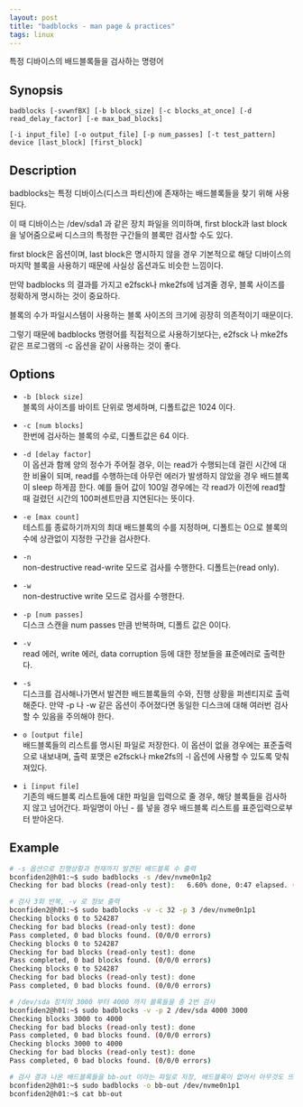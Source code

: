 ```yaml
---
layout: post
title: "badblocks - man page & practices"
tags: linux
---
```


특정 디바이스의 배드블록들을 검사하는 명령어

## Synopsis

```badblocks [-svwnfBX] [-b block_size] [-c blocks_at_once] [-d read_delay_factor] [-e max_bad_blocks]```

```[-i input_file] [-o output_file] [-p num_passes] [-t test_pattern] device [last_block] [first_block]```

## Description

badblocks는 특정 디바이스(디스크 파티션)에 존재하는 배드블록들을 찾기 위해 사용된다.

이 때 디바이스는 /dev/sda1 과 같은 장치 파일을 의미하며, first block과 last block을 넣어줌으로써 디스크의 특정한 구간들의 블록만 검사할 수도 있다.

first block은 옵션이며, last block은 명시하지 않을 경우 기본적으로 해당 디바이스의 마지막 블록을 사용하기 때문에 사실상 옵션과도 비슷한 느낌이다.

만약 badblocks 의 결과를 가지고 e2fsck나 mke2fs에 넘겨줄 경우, 블록 사이즈를 정확하게 명시하는 것이 중요하다.

블록의 수가 파일시스템이 사용하는 블록 사이즈의 크기에 굉장히 의존적이기 때문이다.

그렇기 때문에 badblocks 명령어를 직접적으로 사용하기보다는, e2fsck 나 mke2fs 같은 프로그램의 -c 옵션을 같이 사용하는 것이 좋다.

## Options

- ```-b [block size]```<br>
블록의 사이즈를 바이트 단위로 명세하며, 디폴트값은 1024 이다.

- ```-c [num blocks]```<br>
한번에 검사하는 블록의 수로, 디폴트값은 64 이다.

- ```-d [delay factor]```<br>
이 옵션과 함께 양의 정수가 주어질 경우, 이는 read가 수행되는데 걸린 시간에 대한 비율이 되며, read를 수행하는데 아무런 에러가 발생하지 않았을 경우 배드블록이 sleep 하게끔 한다. 예를 들어 값이 100일 경우에는 각 read가 이전에 read할 때 걸렸던 시간의 100퍼센트만큼 지연된다는 뜻이다.

- ```-e [max count]```<br>
테스트를 종료하기까지의 최대 배드블록의 수를 지정하며, 디폴트는 0으로 블록의 수에 상관없이 지정한 구간을 검사한다.

- ```-n```<br>
non-destructive read-write 모드로 검사를 수행한다. 디폴트는(read only).

- ```-w```<br>
non-destructive write 모드로 검사를 수행한다.

- ```-p [num passes]```<br>
디스크 스캔을 num passes 만큼 반복하며, 디폴트 값은 0이다.

- ```-v```<br>
read 에러, write 에러, data corruption 등에 대한 정보들을 표준에러로 출력한다.

- ```-s```<br>
디스크를 검사해나가면서 발견한 배드블록들의 수와, 진행 상황을 퍼센티지로 출력해준다. 만약 -p 나 -w 같은 옵션이 주어졌다면 동일한 디스크에 대해 여러번 검사할 수 있음을 주의해야 한다.

- ```o [output file]```<br>
배드블록들의 리스트를 명시된 파일로 저장한다. 이 옵션이 없을 경우에는 표준출력으로 내보내며, 출력 포맷은 e2fsck나 mke2fs의 -l 옵션에 사용할 수 있도록 맞춰져있다.

- ```i [input file]```<br>
기존의 배드블록 리스트들에 대한 파일을 입력으로 줄 경우, 해당 블록들을 검사하지 않고 넘어간다. 파일명이 아닌 - 를 넣을 경우 배드블록 리스트를 표준입력으로부터 받아온다.


## Example

```bash
# -s 옵션으로 진행상황과 현재까지 발견된 배드블록 수 출력
bconfiden2@h01:~$ sudo badblocks -s /dev/nvme0n1p2
Checking for bad blocks (read-only test):   6.60% done, 0:47 elapsed. (0/0/0 errors)
```

```bash
# 검사 3회 반복, -v 로 정보 출력
bconfiden2@h01:~$ sudo badblocks -v -c 32 -p 3 /dev/nvme0n1p1
Checking blocks 0 to 524287
Checking for bad blocks (read-only test): done                                                 
Pass completed, 0 bad blocks found. (0/0/0 errors)
Checking blocks 0 to 524287
Checking for bad blocks (read-only test): done                                                 
Pass completed, 0 bad blocks found. (0/0/0 errors)
Checking blocks 0 to 524287
Checking for bad blocks (read-only test): done                                                 
Pass completed, 0 bad blocks found. (0/0/0 errors)
```

```bash
# /dev/sda 장치의 3000 부터 4000 까지 블록들을 총 2번 검사
bconfiden2@h01:~$ sudo badblocks -v -p 2 /dev/sda 4000 3000
Checking blocks 3000 to 4000
Checking for bad blocks (read-only test): done                                                 
Pass completed, 0 bad blocks found. (0/0/0 errors)
Checking blocks 3000 to 4000
Checking for bad blocks (read-only test): done                                                 
Pass completed, 0 bad blocks found. (0/0/0 errors)
```

```bash
# 검사 결과 나온 배드블록들을 bb-out 이라는 파일로 저장, 배드블록이 없어서 아무것도 뜨지 않음..
bconfiden2@h01:~$ sudo badblocks -o bb-out /dev/nvme0n1p1
bconfiden2@h01:~$ cat bb-out
```